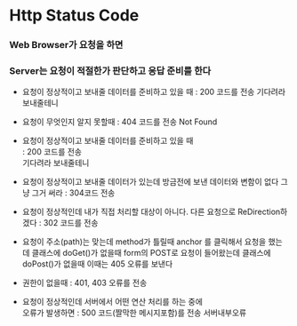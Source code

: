 # Http Status Code

### Web Browser가 요청을 하면

### Server는 요청이 적절한가 판단하고 응답 준비를 한다

* 요청이 정상적이고 보내줄 데이터를 준비하고 있을 때
 : 200 코드를 전송 기다려라 보내줄테니

* 요청이 무엇인지 알지 못할때 : 404 코드를 전송
Not Found

* 요청이 정상적이고 보내줄 데이터를 준비하고 있을 때  
 : 200 코드를 전송  
기다려라 보내줄테니

* 요청이 정상적이고 보내줄 데이터가 있는데 방금전에 보낸
데이터와 변함이 없다 그냥 그거 써라 : 304코드 전송

* 요청이 정상적인데 내가 직접 처리할 대상이 아니다. 다른
요청으로 ReDirection하겠다 : 302 코드를 전송

* 요청이 주소(path)는 맞는데 method가 틀릴때
anchor 를 클릭해서 요청을 했는데 클래스에 doGet()가 없을때
form의 POST로 요청이 들어왔는데 클래스에 doPost()가 없을때
이때는 405 오류를 보낸다

* 권한이 없을때 : 401, 403 오류를 전송

* 요청이 정상적인데 서버에서 어떤 연산 처리를 하는 중에  
오류가 발생하면 : 500 코드(짤막한 메시지포함)를 전송
서버내부오류
